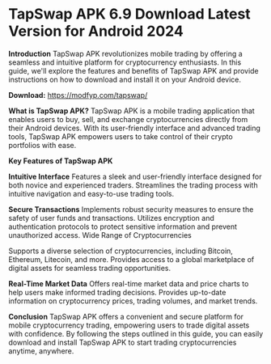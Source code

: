 # TapSwap APK 6.9 Download Latest Version for Android 2024

**Introduction**
TapSwap APK revolutionizes mobile trading by offering a seamless and intuitive platform for cryptocurrency enthusiasts. In this guide, we'll explore the features and benefits of TapSwap APK and provide instructions on how to download and install it on your Android device.

**Download:** https://modfyp.com/tapswap/

**What is TapSwap APK?**
TapSwap APK is a mobile trading application that enables users to buy, sell, and exchange cryptocurrencies directly from their Android devices. With its user-friendly interface and advanced trading tools, TapSwap APK empowers users to take control of their crypto portfolios with ease.

**Key Features of TapSwap APK**

**Intuitive Interface**
Features a sleek and user-friendly interface designed for both novice and experienced traders.
Streamlines the trading process with intuitive navigation and easy-to-use trading tools.

**Secure Transactions**
Implements robust security measures to ensure the safety of user funds and transactions.
Utilizes encryption and authentication protocols to protect sensitive information and prevent unauthorized access.
Wide Range of Cryptocurrencies

Supports a diverse selection of cryptocurrencies, including Bitcoin, Ethereum, Litecoin, and more.
Provides access to a global marketplace of digital assets for seamless trading opportunities.

**Real-Time Market Data**
Offers real-time market data and price charts to help users make informed trading decisions.
Provides up-to-date information on cryptocurrency prices, trading volumes, and market trends.

**Conclusion**
TapSwap APK offers a convenient and secure platform for mobile cryptocurrency trading, empowering users to trade digital assets with confidence. By following the steps outlined in this guide, you can easily download and install TapSwap APK to start trading cryptocurrencies anytime, anywhere.
